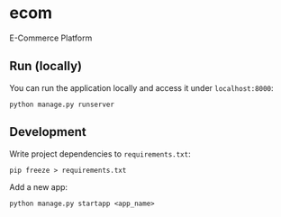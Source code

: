# ecom

E-Commerce Platform

## Run (locally)

You can run the application locally and access it under `localhost:8000`:

    python manage.py runserver

## Development

Write project dependencies to `requirements.txt`:

    pip freeze > requirements.txt

Add a new app:

    python manage.py startapp <app_name>
